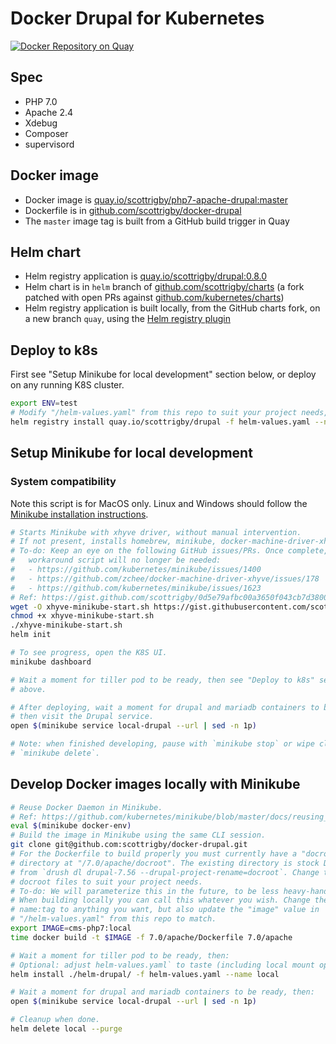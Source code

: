 # Docker Drupal for Kubernetes
[![Docker Repository on Quay](https://quay.io/repository/scottrigby/php7-apache-drupal/status "Docker Repository on Quay")](https://quay.io/repository/scottrigby/php7-apache-drupal)

## Spec
 - PHP 7.0
 - Apache 2.4
 - Xdebug
 - Composer
 - supervisord

## Docker image
- Docker image is [quay.io/scottrigby/php7-apache-drupal:master](https://quay.io/repository/scottrigby/php7-apache-drupal?tab=tags)
- Dockerfile is in [github.com/scottrigby/docker-drupal](https://github.com/scottrigby/docker-drupal/tree/master/7.0/apache)
- The `master` image tag is built from a GitHub build trigger in Quay

## Helm chart
- Helm registry application is [quay.io/scottrigby/drupal:0.8.0](https://quay.io/application/scottrigby/drupal?tab=releases)
- Helm chart is in `helm` branch of [github.com/scottrigby/charts](https://github.com/scottrigby/charts/tree/quay/stable/drupal)
  (a fork patched with open PRs against [github.com/kubernetes/charts](https://github.com/kubernetes/charts/pulls/scottrigby))
- Helm registry application is built locally, from the GitHub charts fork, on a
  new branch `quay`, using the [Helm registry plugin](https://github.com/app-registry/appr-helm-plugin)

## Deploy to k8s
First see "Setup Minikube for local development" section below, or deploy on any running K8S cluster.
```bash
export ENV=test
# Modify "/helm-values.yaml" from this repo to suit your project needs, then:
helm registry install quay.io/scottrigby/drupal -f helm-values.yaml --name $ENV
```

## Setup Minikube for local development
### System compatibility
Note this script is for MacOS only. Linux and Windows should follow the [Minikube installation instructions](https://github.com/kubernetes/minikube/blob/master/README.md).
```bash
# Starts Minikube with xhyve driver, without manual intervention.
# If not present, installs homebrew, minikube, docker-machine-driver-xhyve.
# To-do: Keep an eye on the following GitHub issues/PRs. Once complete, this
#   workaround script will no longer be needed:
#   - https://github.com/kubernetes/minikube/issues/1400
#   - https://github.com/zchee/docker-machine-driver-xhyve/issues/178
#   - https://github.com/kubernetes/minikube/issues/1623
# Ref: https://gist.github.com/scottrigby/0d5e79afbc00a3650f043cb7d380080d
wget -O xhyve-minikube-start.sh https://gist.githubusercontent.com/scottrigby/0d5e79afbc00a3650f043cb7d380080d/raw/e135a1405d47b736faceb120dcd8c4ea5e3bd990/xhyve-minikube-start.sh
chmod +x xhyve-minikube-start.sh
./xhyve-minikube-start.sh
helm init

# To see progress, open the K8S UI.
minikube dashboard

# Wait a moment for tiller pod to be ready, then see "Deploy to k8s" section
# above.

# After deploying, wait a moment for drupal and mariadb containers to be ready,
# then visit the Drupal service.
open $(minikube service local-drupal --url | sed -n 1p)

# Note: when finished developing, pause with `minikube stop` or wipe clean with
# `minikube delete`.
```

## Develop Docker images locally with Minikube
```bash
# Reuse Docker Daemon in Minikube.
# Ref: https://github.com/kubernetes/minikube/blob/master/docs/reusing_the_docker_daemon.md
eval $(minikube docker-env)
# Build the image in Minikube using the same CLI session.
git clone git@github.com:scottrigby/docker-drupal.git
# For the Dockerfile to build properly you must currently have a "docroot"
# directory at "/7.0/apache/docroot". The existing directory is stock Drupal
# from `drush dl drupal-7.56 --drupal-project-rename=docroot`. Change the Drupal
# docroot files to suit your project needs.
# To-do: We will parameterize this in the future, to be less heavy-handed.
# When building locally you can call this whatever you wish. Change the IMAGE
# name:tag to anything you want, but also update the "image" value in
# "/helm-values.yaml" from this repo to match.
export IMAGE=cms-php7:local
time docker build -t $IMAGE -f 7.0/apache/Dockerfile 7.0/apache

# Wait a moment for tiller pod to be ready, then:
# Optional: adjust helm-values.yaml` to taste (including local mount options).
helm install ./helm-drupal/ -f helm-values.yaml --name local

# Wait a moment for drupal and mariadb containers to be ready, then:
open $(minikube service local-drupal --url | sed -n 1p)

# Cleanup when done.
helm delete local --purge
```
